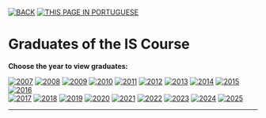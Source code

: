 [![BACK](https://img.shields.io/static/v1?label=&message=BACK&color=%23009BD5&style=for-the-badge)](/discentes/discentes_en.html) [![THIS PAGE IN PORTUGUESE](https://img.shields.io/static/v1?label=&message=THIS%20PAGE%20IN%20PORTUGUESE&color=%23009BD5&style=for-the-badge)](/discentes/ex_discentes/graduados_pt.html)

# Graduates of the IS Course

**Choose the year to view graduates:**  

[![2007](https://img.shields.io/static/v1?label=&message=2007&color=607D8B&style=for-the-badge)](/discentes/ex_discentes/ano/ingles/graduates_2007.html)  [![2008](https://img.shields.io/static/v1?label=&message=2008&color=795548&style=for-the-badge)](/discentes/ex_discentes/ano/ingles/graduates_2008.html)  [![2009](https://img.shields.io/static/v1?label=&message=2009&color=3F51B5&style=for-the-badge)](/discentes/ex_discentes/ano/ingles/graduates_2009.html)  [![2010](https://img.shields.io/static/v1?label=&message=2010&color=4CAF50&style=for-the-badge)](/discentes/ex_discentes/ano/ingles/graduates_2010.html)  [![2011](https://img.shields.io/static/v1?label=&message=2011&color=F44336&style=for-the-badge)](/discentes/ex_discentes/ano/ingles/graduates_2011.html)  [![2012](https://img.shields.io/static/v1?label=&message=2012&color=FF9800&style=for-the-badge)](/discentes/ex_discentes/ano/ingles/graduates_2012.html)  [![2013](https://img.shields.io/static/v1?label=&message=2013&color=9C27B0&style=for-the-badge)](/discentes/ex_discentes/ano/ingles/graduates_2013.html)  [![2014](https://img.shields.io/static/v1?label=&message=2014&color=009688&style=for-the-badge)](/discentes/ex_discentes/ano/ingles/graduates_2014.html)  [![2015](https://img.shields.io/static/v1?label=&message=2015&color=CDDC39&style=for-the-badge)](/discentes/ex_discentes/ano/ingles/graduates_2015.html)  [![2016](https://img.shields.io/static/v1?label=&message=2016&color=E91E63&style=for-the-badge)](/discentes/ex_discentes/ano/ingles/graduates_2016.html)  
[![2017](https://img.shields.io/static/v1?label=&message=2017&color=2196F3&style=for-the-badge)](/discentes/ex_discentes/ano/ingles/graduates_2017.html)  [![2018](https://img.shields.io/static/v1?label=&message=2018&color=8BC34A&style=for-the-badge)](/discentes/ex_discentes/ano/ingles/graduates_2018.html)  [![2019](https://img.shields.io/static/v1?label=&message=2019&color=FF5722&style=for-the-badge)](/discentes/ex_discentes/ano/ingles/graduates_2019.html)  [![2020](https://img.shields.io/static/v1?label=&message=2020&color=673AB7&style=for-the-badge)](/discentes/ex_discentes/ano/ingles/graduates_2020.html)  [![2021](https://img.shields.io/static/v1?label=&message=2021&color=00BCD4&style=for-the-badge)](/discentes/ex_discentes/ano/ingles/graduates_2021.html)  [![2022](https://img.shields.io/static/v1?label=&message=2022&color=FFEB3B&style=for-the-badge)](/discentes/ex_discentes/ano/ingles/graduates_2022.html)  [![2023](https://img.shields.io/static/v1?label=&message=2023&color=9E9D24&style=for-the-badge)](/discentes/ex_discentes/ano/ingles/graduates_2023.html)  [![2024](https://img.shields.io/static/v1?label=&message=2024&color=6D4C41&style=for-the-badge)](/discentes/ex_discentes/ano/ingles/graduates_2024.html)  [![2025](https://img.shields.io/static/v1?label=&message=2025&color=455A64&style=for-the-badge)](/discentes/ex_discentes/ano/ingles/graduates_2025.html) 

---
